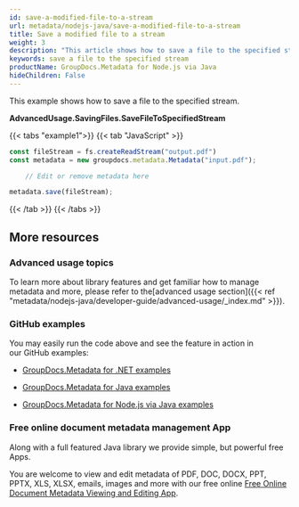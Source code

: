 ```yaml
---
id: save-a-modified-file-to-a-stream
url: metadata/nodejs-java/save-a-modified-file-to-a-stream
title: Save a modified file to a stream
weight: 3
description: "This article shows how to save a file to the specified stream in Java"
keywords: save a file to the specified stream
productName: GroupDocs.Metadata for Node.js via Java
hideChildren: False
---
```

This example shows how to save a file to the specified stream.

**AdvancedUsage.SavingFiles.SaveFileToSpecifiedStream**

{{< tabs "example1">}}
{{< tab "JavaScript" >}}
```js
const fileStream = fs.createReadStream("output.pdf")
const metadata = new groupdocs.metadata.Metadata("input.pdf");

    // Edit or remove metadata here

metadata.save(fileStream);
```
{{< /tab >}}
{{< /tabs >}}

## More resources

### Advanced usage topics

To learn more about library features and get familiar how to manage metadata and more, please refer to the[advanced usage section]({{< ref "metadata/nodejs-java/developer-guide/advanced-usage/_index.md" >}}).

### GitHub examples

You may easily run the code above and see the feature in action in our GitHub examples:

*   [GroupDocs.Metadata for .NET examples](https://github.com/groupdocs-metadata/GroupDocs.Metadata-for-.NET)
    
*   [GroupDocs.Metadata for Java examples](https://github.com/groupdocs-metadata/GroupDocs.Metadata-for-Java)

*   [GroupDocs.Metadata for Node.js via Java examples](https://github.com/groupdocs-metadata/GroupDocs.Metadata-for-Node.js-via-Java)
    

### Free online document metadata management App

Along with a full featured Java library we provide simple, but powerful free Apps.

You are welcome to view and edit metadata of PDF, DOC, DOCX, PPT, PPTX, XLS, XLSX, emails, images and more with our free online [Free Online Document Metadata Viewing and Editing App](https://products.groupdocs.app/metadata).
